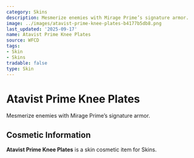 ```yaml
---
category: Skins
description: Mesmerize enemies with Mirage Prime’s signature armor.
image: ../images/atavist-prime-knee-plates-b4177b5db8.png
last_updated: '2025-09-17'
name: Atavist Prime Knee Plates
source: WFCD
tags:
- Skin
- Skins
tradable: false
type: Skin
---
```


# Atavist Prime Knee Plates

Mesmerize enemies with Mirage Prime’s signature armor.

## Cosmetic Information

**Atavist Prime Knee Plates** is a skin cosmetic item for Skins.

